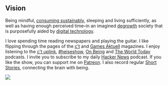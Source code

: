## Vision
Being mindful, [consuming sustainably](http://scorai.org/), sleeping and living sufficiently, as well as having enough perceived time–in an imagined [degrowth](https://degrowth.org/) society that is purposefully aided by [digital technology](http://sheetgo.com/).

I love spending time reading newspapers and playing the guitar. I like flipping through the pages of the [c't](https://www.heise.de/ct/) and [Games Aktuell](http://www.gamesaktuell.de/) magazines. I enjoy listening to the [c't uplink](https://www.heise.de/video/thema/c't-uplink), [#heiseshow](https://www.heise.de/thema/%23heiseshow), [On Being](https://onbeing.org/) and [The World Today
](http://www.abc.net.au/radio/programs/worldtoday/episodes/) podcasts. I invite you to subscribe to my daily [Hacker News](https://anchor.fm/orschiro) podcast. If you like the show, you can support me on [Patreon](https://www.patreon.com/orschiro). I also record regular [Short Stories](https://brainbeing.wordpress.com/), connecting the brain with being.

![](https://raw.githubusercontent.com/orschiro/about/master/favicon.ico)
